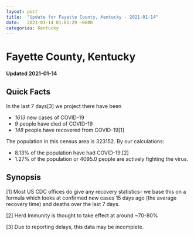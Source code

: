 ```yaml
---
layout: post
title:  "Update for Fayette County, Kentucky - 2021-01-14"
date:   2021-01-14 01:01:29 -0600
categories: Kentucky
---
```


# Fayette County, Kentucky
#### Updated 2021-01-14

## Quick Facts

In the last 7 days[3] we project there have been
- *1613* new cases of COVID-19
- *9* people have died of COVID-19
- *148* people have recovered from COVID-19[1]

The population in this census area is 323152. By our calculations:
- 8.13% of the population have had COVID-19.[2]
- 1.27% of the population or 4095.0 people are actively fighting the virus.

## Synopsis




[1] Most US CDC offices do give any recovery statistics- we base this on a formula which looks at confirmed new cases
15 days ago (the average recovery time) and deaths over the last 7 days.

[2] Herd Immunity is thought to take effect at around ~70-80%

[3] Due to reporting delays, this data may be incomplete.
 
    